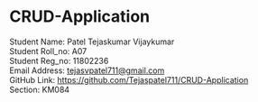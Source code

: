 # CRUD-Application<br>
Student Name: Patel Tejaskumar Vijaykumar <br>
Student Roll_no: A07<br>
Student Reg_no: 11802236<br>
Email Address: tejasvpatel711@gmail.com<br>
GitHub Link:  https://github.com/Tejaspatel711/CRUD-Application<br>
Section: KM084<br>
